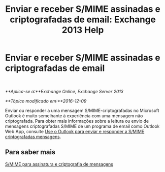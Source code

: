 ﻿---
title: 'Enviar e receber S/MIME assinadas e criptografadas de email: Exchange 2013 Help'
TOCTitle: Enviar e receber S/MIME assinadas e criptografadas de email
ms:assetid: 1ce37ada-0a80-4b47-8611-d008979589ff
ms:mtpsurl: https://technet.microsoft.com/pt-br/library/Dn626157(v=EXCHG.150)
ms:contentKeyID: 61212691
ms.date: 05/22/2018
mtps_version: v=EXCHG.150
ms.translationtype: MT
---

# Enviar e receber S/MIME assinadas e criptografadas de email

 

_**Aplica-se a:**Exchange Online, Exchange Server 2013_

_**Tópico modificado em:**2016-12-09_

Enviar ou responder a uma mensagem S/MIME-criptografadas no Microsoft Outlook é muito semelhante à experiência com uma mensagem não criptografada. Para obter mais informações sobre a leitura ou envio de mensagens criptografadas S/MIME de um programa de email como Outlook Web App, consulte [Use o Outlook para enviar e responder a S/MIME criptografadas mensagens](https://go.microsoft.com/fwlink/p/?linkid=392520).

## Para saber mais

[S/MIME para assinatura e criptografia de mensagens](s-mime-for-message-signing-and-encryption-exchange-2013-help.md)

